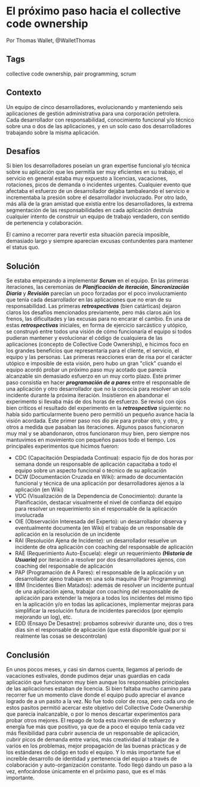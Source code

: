 El próximo paso hacia el collective code ownership
===

Por Thomas Wallet, @WalletThomas

Tags
---
collective code ownership, pair programming, scrum


Contexto
---
Un equipo de cinco desarrolladores, evolucionando y manteniendo seis aplicaciones de gestión administrativa para una corporación petrolera. Cada desarrollador con responsabilidad, conocimiento funcional y/o técnico sobre una o dos de las aplicaciones, y en un solo caso dos desarrolladores trabajando sobre la misma aplicación.

Desafíos
---
Si bien los desarrolladores poseían un gran expertise funcional y/o técnica sobre su aplicación que les permitía ser muy eficientes en su trabajo, el servicio en general estaba muy expuesto a licencias, vacaciones, rotaciones, picos de demanda o incidentes urgentes. Cualquier evento que afectaba el esfuerzo de un desarrollador dejaba tambaleando el servicio e incrementaba la presión sobre el desarrollador involucrado.
Por otro lado, más allá de la gran amistad que existía entre los desarrolladores, la extrema segmentación de las responsabilidades en cada aplicación destruía cualquier intento de construir un equipo de trabajo verdadero, con sentido de pertenencia y colaboración.

El camino a recorrer para revertir esta situación parecía imposible, demasiado largo y siempre aparecían excusas contundentes para mantener el status quo.

Solución
---
Se estaba empezando a implementar **_Scrum_** en el equipo. En las primeras iteraciones, las ceremonias de **_Planificación de iteración_**, **_Sincronización Diaria_** y **_Revisión_** parecían un poco forzadas por el poco involucramiento que tenía cada desarrollador en las aplicaciones que no eran de su responsabilidad. Las primeras **_retrospectivas_** (bien catárticas) dejaron claros los desafíos mencionados previamente, pero más claros aún los frenos, las dificultades y las excusas para no encarar el cambio.
En una de estas **_retrospectivas_** iniciales, en forma de ejercicio sarcástico y utópico, se construyó entre todos una visión de cómo funcionaría el equipo si todos pudieran mantener y evolucionar el código de cualquiera de las aplicaciones (concepto de Collective Code Ownership), e hicimos foco en los grandes beneficios que representaría para el cliente, el servicio, el equipo y las personas.
Las primeras reacciones eran de risa por el carácter utópico e imposible de esta visión, pero hubo un gran "click" cuando el equipo acordó probar un próximo paso muy acotado que parecía alcanzable sin demasiado esfuerzo en un muy corto plazo. Este primer paso consistía en hacer **_programación de a pares_** entre el responsable de una aplicación y otro desarrollador que no la conocía para resolver un solo incidente durante la próxima iteración. Insistieron en abandonar el experimento si llevaba más de dos horas de esfuerzo. Se revisó con ojos bien críticos el resultado del experimento en la **_retrospectiva_** siguiente: no había sido particularmente bueno pero permitió un pequeño avance hacia la visión acordada.
Este primer paso nos dio pie para probar otro, y otro, y otros a medida que pasaban las iteraciones. Algunos pasos funcionaron muy mal y se abandonaron, otros funcionaron muy bien, pero siempre nos mantuvimos en movimiento con pequeños pasos todo el tiempo.
Los principales experimentos que hicimos fueron:
- CDC (Capacitación Despiadada Continua): espacio fijo de dos horas por semana donde un responsable de aplicación capacitaba a todo el equipo sobre un aspecto funcional o técnico de su aplicación
- DCW (Documentación Cruzada en Wiki): armado de documentación funcional y técnica de una aplicación por desarrolladores ajenos a la aplicación (en Wiki)
- VDC (Visualización de la Dependencia de Conocimiento): durante la Planificación, destacar visualmente el nivel de confianza del equipo para resolver un requerimiento sin el responsable de la aplicación involucrada
- OIE (Observación Interesada del Experto): un desarrollador observa y eventualmente documenta (en Wiki) el trabajo de un responsable de aplicación en la resolución de un incidente
- RAI (Resolución Ajena de Incidente): un desarrollador resuelve un incidente de otra aplicación con coaching del responsable de aplicación
- RAE (Requerimiento Auto-Escuela): elegir un requerimiento **_(Historia de Usuario)_** por iteración a resolver por dos desarrolladores ajenos, con coaching del responsable de aplicación
- PAP (Programación de A Pares): el responsable de la aplicación y un desarrollador ajeno trabajan en una sola maquina (Pair Programming)
- IBM (Incidentes Bien Matados): además de resolver un incidente puntual de una aplicación ajena, trabajar con coaching del responsable de aplicación para extender la mejora a todos los incidentes del mismo tipo en la aplicación y/o en todas las aplicaciones, implementar mejoras para simplificar la resolución futura de incidentes parecidos (por ejemplo mejorando un log), etc.
- EDD (Ensayo De Desastre): probamos sobrevivir durante uno, dos o tres días sin el responsable de aplicación (que está disponible igual por si realmente las cosas se descontrolan)

Conclusión
---
En unos pocos meses, y casi sin darnos cuenta, llegamos al periodo de vacaciones estivales, donde pudimos dejar unas guardias en cada aplicación que funcionaron muy bien aunque los responsables principales de las aplicaciones estaban de licencia. Si bien faltaba mucho camino para recorrer fue un momento clave donde el equipo pudo apreciar el avance logrado de a un pasito a la vez.
No fue todo color de rosa, pero cada uno de estos pasitos permitió acercar este objetivo del Collective Code Ownership que parecía inalcanzable, o por lo menos descartar experimentos para probar otros mejores.
El repago de toda esta inversión de esfuerzo y energía fue más que positivo, ya que de a poco el equipo tenía cada vez más flexibilidad para cubrir ausencia de un responsable de aplicación, cubrir picos de demanda entre varios, más creatividad al trabajar de a varios en los problemas, mejor propagación de las buenas prácticas y de los estándares de código en todo el equipo. Y lo más importante fue el increíble desarrollo de identidad y pertenencia del equipo a través de colaboración y auto-organización constante.
Todo llegó dando un paso a la vez, enfocándose únicamente en el próximo paso, que es el más importante.
